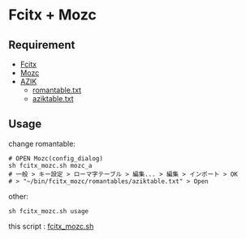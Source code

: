 # Fcitx + Mozc

## Requirement
* [Fcitx](https://fcitx-im.org/wiki/Special:MyLanguage/Fcitx)
* [Mozc](https://github.com/google/mozc)
* [AZIK](http://hp.vector.co.jp/authors/VA002116/azik/azikinfo.htm)
    * [romantable.txt](https://github.com/ghsable/dotfiles/blob/master/bin/fcitx_mozc/romantables/romantable.txt)
    * [aziktable.txt](https://github.com/ghsable/dotfiles/blob/master/bin/fcitx_mozc/romantables/aziktable.txt)

## Usage

change romantable:

    # OPEN Mozc(config_dialog)
    sh fcitx_mozc.sh mozc_a
    # 一般 > キー設定 > ローマ字テーブル > 編集... > 編集 > インポート > OK
    # > "~/bin/fcitx_mozc/romantables/aziktable.txt" > Open

other:

    sh fcitx_mozc.sh usage

this script : [fcitx_mozc.sh](https://github.com/ghsable/dotfiles/blob/master/bin/fcitx_mozc/fcitx_mozc.sh)

